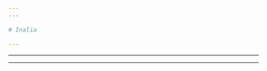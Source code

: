 ```yaml
---
---

# Inalia

---
```


<!-- <Inalia :questionId="103487622" /> -->

---

<Inalia
  question="This is the question"
  type="text"
  :answers="['Answer 1', 'Answer 2', 'Answer 3', 'Answer 4']"
/>

---

<Inalia
  question="This is the question"
  type="single_select"
  :answers="[{ label: 'Answer 1', value: 3 }, { label: 'Answer 2', value: 4 }, { label: 'Answer 3', value: 5 }, { label: 'Answer 4', value: 6 }]"
/>

